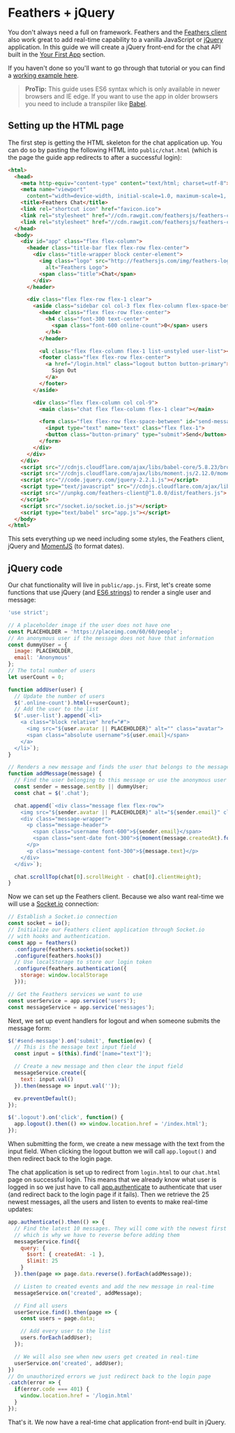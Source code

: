# Feathers + jQuery

You don't always need a full on framework. Feathers and the [Feathers client](../clients/feathers.md) also work great to add real-time capability to a vanilla JavaScript or [jQuery](http://jquery.com/) application. In this guide we will create a jQuery front-end for the chat API built in the [Your First App](../getting-started/readme.md) section.

If you haven't done so you'll want to go through that tutorial or you can find a [working example here](https://github.com/feathersjs/feathers-chat).

> **ProTip:** This guide uses ES6 syntax which is only available in newer browsers and IE edge. If you want to use the app in older browsers you need to include a transpiler like [Babel](https://babeljs.io/).


## Setting up the HTML page

The first step is getting the HTML skeleton for the chat application up. You can do so by pasting the following HTML into `public/chat.html` (which is the page the guide app redirects to after a successful login):

```html
<html>
  <head>
    <meta http-equiv="content-type" content="text/html; charset=utf-8">
    <meta name="viewport"
      content="width=device-width, initial-scale=1.0, maximum-scale=1, user-scalable=0" />
    <title>Feathers Chat</title>
    <link rel="shortcut icon" href="favicon.ico">
    <link rel="stylesheet" href="//cdn.rawgit.com/feathersjs/feathers-chat/v0.1.0/public/base.css">
    <link rel="stylesheet" href="//cdn.rawgit.com/feathersjs/feathers-chat/v0.1.0/public/chat.css">
  </head>
  <body>
    <div id="app" class="flex flex-column">
      <header class="title-bar flex flex-row flex-center">
        <div class="title-wrapper block center-element">
          <img class="logo" src="http://feathersjs.com/img/feathers-logo-wide.png"
            alt="Feathers Logo">
          <span class="title">Chat</span>
        </div>
      </header>

      <div class="flex flex-row flex-1 clear">
        <aside class="sidebar col col-3 flex flex-column flex-space-between">
          <header class="flex flex-row flex-center">
            <h4 class="font-300 text-center">
              <span class="font-600 online-count">0</span> users
            </h4>
          </header>

          <ul class="flex flex-column flex-1 list-unstyled user-list"></ul>
          <footer class="flex flex-row flex-center">
            <a href="/login.html" class="logout button button-primary">
              Sign Out
            </a>
          </footer>
        </aside>

        <div class="flex flex-column col col-9">
          <main class="chat flex flex-column flex-1 clear"></main>

          <form class="flex flex-row flex-space-between" id="send-message">
            <input type="text" name="text" class="flex flex-1">
            <button class="button-primary" type="submit">Send</button>
          </form>
        </div>
      </div>
    </div>
    <script src="//cdnjs.cloudflare.com/ajax/libs/babel-core/5.8.23/browser.min.js"></script>
    <script src="//cdnjs.cloudflare.com/ajax/libs/moment.js/2.12.0/moment.js"></script>
    <script src="//code.jquery.com/jquery-2.2.1.js"></script>
    <script type="text/javascript" src="//cdnjs.cloudflare.com/ajax/libs/core-js/2.1.4/core.min.js"></script>
    <script src="//unpkg.com/feathers-client@^1.0.0/dist/feathers.js">
    </script>
    <script src="/socket.io/socket.io.js"></script>
    <script type="text/babel" src="app.js"></script>
  </body>
</html>
```

This sets everything up we need including some styles, the Feathers client, jQuery and [MomentJS](http://momentjs.com/) (to format dates).


## jQuery code

Our chat functionality will live in `public/app.js`. First, let's create some functions that use jQuery (and [ES6 strings](https://developer.mozilla.org/en-US/docs/Web/JavaScript/Reference/Template_literals)) to render a single user and message:

```js
'use strict';

// A placeholder image if the user does not have one
const PLACEHOLDER = 'https://placeimg.com/60/60/people';
// An anonymous user if the message does not have that information
const dummyUser = {
  image: PLACEHOLDER,
  email: 'Anonymous'
};
// The total number of users
let userCount = 0;

function addUser(user) {
  // Update the number of users
  $('.online-count').html(++userCount);
  // Add the user to the list
  $('.user-list').append(`<li>
    <a class="block relative" href="#">
      <img src="${user.avatar || PLACEHOLDER}" alt="" class="avatar">
      <span class="absolute username">${user.email}</span>
    </a>
  </li>`);
}

// Renders a new message and finds the user that belongs to the message
function addMessage(message) {
  // Find the user belonging to this message or use the anonymous user if not found
  const sender = message.sentBy || dummyUser;
  const chat = $('.chat');

  chat.append(`<div class="message flex flex-row">
    <img src="${sender.avatar || PLACEHOLDER}" alt="${sender.email}" class="avatar">
    <div class="message-wrapper">
      <p class="message-header">
        <span class="username font-600">${sender.email}</span>
        <span class="sent-date font-300">${moment(message.createdAt).format('MMM Do, hh:mm:ss')}</span>
      </p>
      <p class="message-content font-300">${message.text}</p>
    </div>
  </div>`);

  chat.scrollTop(chat[0].scrollHeight - chat[0].clientHeight);
}
```

Now we can set up the Feathers client. Because we also want real-time we will use a [Socket.io](../clients/socket-io.md) connection:

```js
// Establish a Socket.io connection
const socket = io();
// Initialize our Feathers client application through Socket.io
// with hooks and authentication.
const app = feathers()
  .configure(feathers.socketio(socket))
  .configure(feathers.hooks())
  // Use localStorage to store our login token
  .configure(feathers.authentication({
    storage: window.localStorage
  }));

// Get the Feathers services we want to use
const userService = app.service('users');
const messageService = app.service('messages');
```

Next, we set up event handlers for logout and when someone submits the message form:

```js
$('#send-message').on('submit', function(ev) {
  // This is the message text input field
  const input = $(this).find('[name="text"]');

  // Create a new message and then clear the input field
  messageService.create({
    text: input.val()
  }).then(message => input.val(''));

  ev.preventDefault();
});

$('.logout').on('click', function() {
  app.logout().then(() => window.location.href = '/index.html');
});
```

When submitting the form, we create a new message with the text from the input field. When clicking the logout button we will call `app.logout()` and then redirect back to the login page.

The chat application is set up to redirect from `login.html` to our `chat.html` page on successful login. This means that we already know what user is logged in so we just have to call [app.authenticate](../authentication/client.md) to authenticate that user (and redirect back to the login page if it fails). Then we retrieve the 25 newest messages, all the users and listen to events to make real-time updates:

```js
app.authenticate().then(() => {
  // Find the latest 10 messages. They will come with the newest first
  // which is why we have to reverse before adding them
  messageService.find({
    query: {
      $sort: { createdAt: -1 },
      $limit: 25
    }
  }).then(page => page.data.reverse().forEach(addMessage));

  // Listen to created events and add the new message in real-time
  messageService.on('created', addMessage);

  // Find all users
  userService.find().then(page => {
    const users = page.data;

    // Add every user to the list
    users.forEach(addUser);
  });

  // We will also see when new users get created in real-time
  userService.on('created', addUser);
})
// On unauthorized errors we just redirect back to the login page
.catch(error => {
  if(error.code === 401) {
    window.location.href = '/login.html'
  }
});
```

That's it. We now have a real-time chat application front-end built in jQuery.
